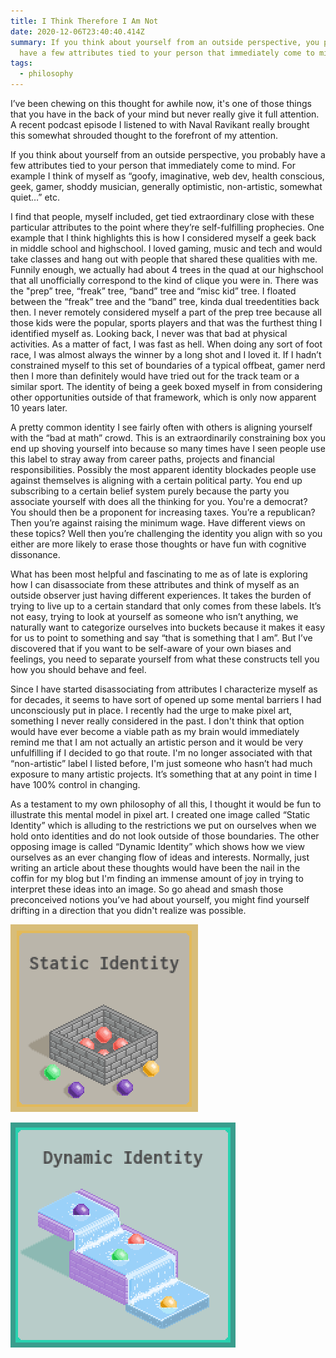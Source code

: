 ```yaml
---
title: I Think Therefore I Am Not
date: 2020-12-06T23:40:40.414Z
summary: If you think about yourself from an outside perspective, you probably
  have a few attributes tied to your person that immediately come to mind.
tags:
  - philosophy
---
```

I’ve been chewing on this thought for awhile now, it's one of those things that you have in the back of your mind but never really give it full attention. A recent podcast episode I listened to with Naval Ravikant really brought this somewhat shrouded thought to the forefront of my attention.

If you think about yourself from an outside perspective, you probably have a few attributes tied to your person that immediately come to mind. For example I think of myself as “goofy, imaginative, web dev, health conscious, geek, gamer, shoddy musician, generally optimistic, non-artistic, somewhat quiet…” etc.

I find that people, myself included, get tied extraordinary close with these particular attributes to the point where they’re self-fulfilling prophecies. One example that I think highlights this is how I considered myself a geek back in middle school and highschool. I loved gaming, music and tech and would take classes and hang out with people that shared these qualities with me. Funnily enough, we actually had about 4 trees in the quad at our highschool that all unofficially correspond to the kind of clique you were in. There was the "prep” tree, “freak” tree, “band” tree and “misc kid” tree. I floated between the “freak” tree and the “band” tree, kinda dual treedentities back then. I never remotely considered myself a part of the prep tree because all those kids were the popular, sports players and that was the furthest thing I identified myself as. Looking back, I never was that bad at physical activities. As a matter of fact, I was fast as hell. When doing any sort of foot race, I was almost always the winner by a long shot and I loved it. If I hadn’t constrained myself to this set of boundaries of a typical offbeat, gamer nerd then I more than definitely would have tried out for the track team or a similar sport. The identity of being a geek boxed myself in from considering other opportunities outside of that framework, which is only now apparent 10 years later. 

A pretty common identity I see fairly often with others is aligning yourself with the “bad at math” crowd. This is an extraordinarily constraining box you end up shoving yourself into because so many times have I seen people use this label to stray away from career paths, projects and financial responsibilities. Possibly the most apparent identity blockades people use against themselves is aligning with a certain political party. You end up subscribing to a certain belief system purely because the party you associate yourself with does all the thinking for you. You're a democrat? You should then be a proponent for increasing taxes. You’re a republican? Then you’re against raising the minimum wage. Have different views on these topics? Well then you’re challenging the identity you align with so you either are more likely to erase those thoughts or have fun with cognitive dissonance. 

What has been most helpful and fascinating to me as of late is exploring how I can disassociate from these attributes and think of myself as an outside observer just having different experiences. It takes the burden of trying to live up to a certain standard that only comes from these labels. It’s not easy, trying to look at yourself as someone who isn’t anything, we naturally want to categorize ourselves into buckets because it makes it easy for us to point to something and say “that is something that I am”. But I’ve discovered that if you want to be self-aware of your own biases and feelings, you need to separate yourself from what these constructs tell you how you should behave and feel.

Since I have started disassociating from attributes I characterize myself as for decades, it seems to have sort of opened up some mental barriers I had unconsciously put in place. I recently had the urge to make pixel art, something I never really considered in the past. I don't think that option would have ever become a viable path as my brain would immediately remind me that I am not actually an artistic person and it would be very unfulfilling if I decided to go that route. I'm no longer associated with that “non-artistic” label I listed before, I'm just someone who hasn’t had much exposure to many artistic projects. It’s something that at any point in time I have 100% control in changing. 

As a testament to my own philosophy of all this, I thought it would be fun to illustrate this mental model in pixel art. I created one image called “Static Identity” which is alluding to the restrictions we put on ourselves when we hold onto identities and do not look outside of those boundaries. The other opposing image is called “Dynamic Identity” which shows how we view ourselves as an ever changing flow of ideas and interests. Normally, just writing an article about these thoughts would have been the nail in the coffin for my blog but I'm finding an immense amount of joy in trying to interpret these ideas into an image. So go ahead and smash those preconceived notions you’ve had about yourself, you might find yourself drifting in a direction that you didn't realize was possible. 

![static identity](/static/img/static-identity.png)

![dynamic identity](/static/img/dynamic-identity.png)